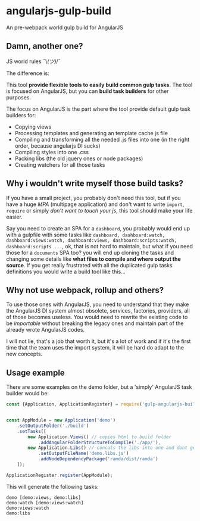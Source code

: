 # angularjs-gulp-build
An pre-webpack world gulp build for AngularJS

## Damn, another one?

JS world rules ¯\\_(ツ)_/¯

The difference is:

This tool **provide flexible tools to easily build common gulp tasks**.
The tool is focused on AngularJS, but you can **build task builders** for other purposes.

The focus on AngularJS is the part where the tool provide default gulp task builders for:
* Copying views
* Processing templates and generating an template cache js file
* Compiling and transforming all the needed .js files into one (in the right order, because angularjs DI sucks)
* Compiling styles into one .css
* Packing libs (the old jquery ones or node packages)
* Creating watchers for all those tasks

## Why i wouldn't write myself those build tasks?

If you have a small project, you probably don't need this tool, but if you have a huge *MPA* (multipage application)
and don't want to write `import`, `require` or simply *don't want to touch your js*, this tool should make your life easier.

Say you need to create an SPA for a `dashboard`, you probably would end up with a gulpfile with some tasks like `dashboard, dashboard:watch, dashboard:views:watch, dashboard:views, dashboard:scripts:watch, dashboard:scripts ...`, ok, that is not hard to maintain, but what 
if you need those for a `documents` SPA too? you will end up cloning the tasks and changing 
some details like **what files to compile and where output the source**.
 If you get really frustrated with all the duplicated gulp tasks 
 definitions you would write a build tool like this...

## Why not use webpack, rollup and others?

To use those ones with AngularJS, you need to understand that they make the AngularJS DI 
system almost obsolete, services, factories, providers, all of those becomes useless.
You would need to rewrite the existing code to be *importable* without breaking 
the legacy ones and maintain part of the already wrote AngularJS codes. 

I will not lie, that's a job that worth it, but it's 
a lot of work and if it's the first time that the team uses the import system,
it will be hard do adapt to the new concepts.

## Usage example

There are some examples on the demo folder, but
a 'simply' AngularJS task builder would be:

```javascript
const {Application, ApplicationRegister} = require('gulp-angularjs-build');


const AppModule = new Application('demo')
    .setOutputFolder('./build')
    .setTasks([
        new Application.Views() // copies html to build folder
            .addAngularFolderStructureToCompile('./app/'),
        new Application.Libs() // concats the libs into one and dont generate a watcher task
            .setOutputFileName('demo.libs.js')
            .addNodeDependencyPackage('ramda/dist/ramda')
    ]);

ApplicationRegister.register(AppModule);
```

This will generate the following tasks:
```
demo [demo:views, demo:libs]
demo:watch [demo:views:watch]
demo:views:watch
demo:libs
```


